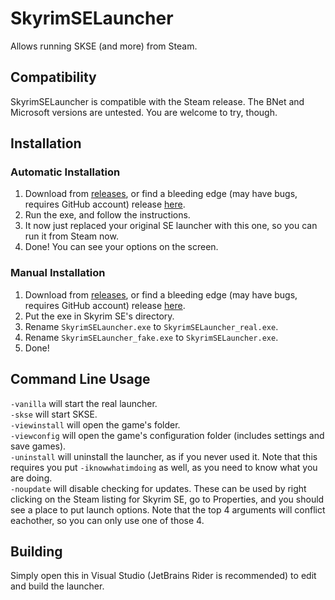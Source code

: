 # SkyrimSELauncher
 
Allows running SKSE (and more) from Steam.

## Compatibility
SkyrimSELauncher is compatible with the Steam release. The BNet and Microsoft versions are untested. You are welcome to try, though.

## Installation
### Automatic Installation
1. Download from [releases](https://github.com/thepwrtank18/SkyrimSELauncher/releases), or find a bleeding edge (may have bugs, requires GitHub account) release [here](https://github.com/thepwrtank18/SkyrimSELauncher/actions).
2. Run the exe, and follow the instructions.
3. It now just replaced your original SE launcher with this one, so you can run it from Steam now.
4. Done! You can see your options on the screen.
### Manual Installation
1. Download from [releases](https://github.com/thepwrtank18/SkyrimSELauncher/releases), or find a bleeding edge (may have bugs, requires GitHub account) release [here](https://github.com/thepwrtank18/SkyrimSELauncher/actions).
2. Put the exe in Skyrim SE's directory.
3. Rename `SkyrimSELauncher.exe` to `SkyrimSELauncher_real.exe`.
4. Rename `SkyrimSELauncher_fake.exe` to `SkyrimSELauncher.exe`.
5. Done!

## Command Line Usage
`-vanilla` will start the real launcher.
\
`-skse` will start SKSE.
\
`-viewinstall` will open the game's folder.
\
`-viewconfig` will open the game's configuration folder (includes settings and save games).
\
`-uninstall` will uninstall the launcher, as if you never used it. Note that this requires you put `-iknowwhatimdoing` as well, as you need to know what you are doing.
\
`-noupdate` will disable checking for updates.
These can be used by right clicking on the Steam listing for Skyrim SE, go to Properties, and you should see a place to put launch options. Note that the top 4 arguments will conflict eachother, so you can only use one of those 4.

## Building
Simply open this in Visual Studio (JetBrains Rider is recommended) to edit and build the launcher.

